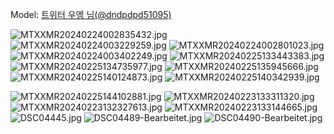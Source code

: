 ﻿---
dddd: 2024.02.17 일페
nickname: 우엥
sns_type: x
sns_id: dndpdpd51095
---

Model: <a href="https://x.com/dndpdpd51095" target="_blank">트위터 우엥 님(@dndpdpd51095)</a>

![MTXXMR20240224002835432.jpg](/assets/img/2024/02-17/MTXXMR20240224002835432.jpg)
![MTXXMR20240224003229259.jpg](/assets/img/2024/02-17/MTXXMR20240224003229259.jpg)
![MTXXMR20240224002801023.jpg](/assets/img/2024/02-17/MTXXMR20240224002801023.jpg)
![MTXXMR20240224003402249.jpg](/assets/img/2024/02-17/MTXXMR20240224003402249.jpg)
![MTXXMR20240225133443383.jpg](/assets/img/2024/02-17/MTXXMR20240225133443383.jpg)
![MTXXMR20240225134735977.jpg](/assets/img/2024/02-17/MTXXMR20240225134735977.jpg)
![MTXXMR20240225135945666.jpg](/assets/img/2024/02-17/MTXXMR20240225135945666.jpg)
![MTXXMR20240225140124873.jpg](/assets/img/2024/02-17/MTXXMR20240225140124873.jpg)
![MTXXMR20240225140342939.jpg](/assets/img/2024/02-17/MTXXMR20240225140342939.jpg)
<!-- ![MTXXMR20240225141157086.jpg](/assets/img/2024/02-17/MTXXMR20240225141157086.jpg) -->
![MTXXMR20240225144102881.jpg](/assets/img/2024/02-17/MTXXMR20240225144102881.jpg)
![MTXXMR20240223133311320.jpg](/assets/img/2024/02-17/MTXXMR20240223133311320.jpg)
![MTXXMR20240223132327613.jpg](/assets/img/2024/02-17/MTXXMR20240223132327613.jpg)
![MTXXMR20240223133144665.jpg](/assets/img/2024/02-17/MTXXMR20240223133144665.jpg)
![DSC04445.jpg](/assets/img/2024/02-17/DSC04445.jpg)
![DSC04489-Bearbeitet.jpg](/assets/img/2024/02-17/DSC04489-Bearbeitet.jpg)
![DSC04490-Bearbeitet.jpg](/assets/img/2024/02-17/DSC04490-Bearbeitet.jpg)